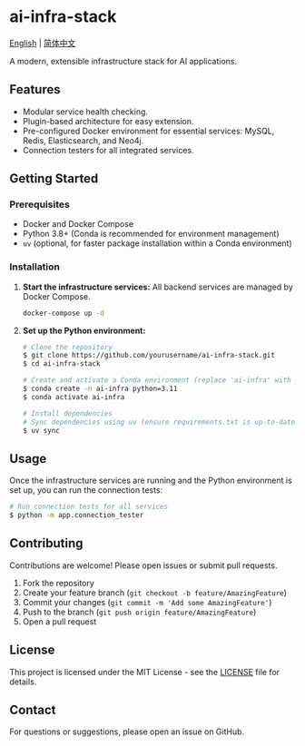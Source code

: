 # ai-infra-stack

[English](./README.md) | [简体中文](./README.zh-CN.md)

A modern, extensible infrastructure stack for AI applications.

## Features
- Modular service health checking.
- Plugin-based architecture for easy extension.
- Pre-configured Docker environment for essential services: MySQL, Redis, Elasticsearch, and Neo4j.
- Connection testers for all integrated services.

## Getting Started

### Prerequisites
- Docker and Docker Compose
- Python 3.8+ (Conda is recommended for environment management)
- `uv` (optional, for faster package installation within a Conda environment)

### Installation
1. **Start the infrastructure services:**
   All backend services are managed by Docker Compose.
   ```bash
   docker-compose up -d
   ```

2. **Set up the Python environment:**
   ```bash
   # Clone the repository
   $ git clone https://github.com/yourusername/ai-infra-stack.git
   $ cd ai-infra-stack

   # Create and activate a Conda environment (replace 'ai-infra' with your preferred name)
   $ conda create -n ai-infra python=3.11
   $ conda activate ai-infra

   # Install dependencies
   # Sync dependencies using uv (ensure requirements.txt is up-to-date)
   $ uv sync
   ```

## Usage
Once the infrastructure services are running and the Python environment is set up, you can run the connection tests:

```bash
# Run connection tests for all services
$ python -m app.connection_tester
```

## Contributing
Contributions are welcome! Please open issues or submit pull requests.

1. Fork the repository
2. Create your feature branch (`git checkout -b feature/AmazingFeature`)
3. Commit your changes (`git commit -m 'Add some AmazingFeature'`)
4. Push to the branch (`git push origin feature/AmazingFeature`)
5. Open a pull request

## License
This project is licensed under the MIT License - see the [LICENSE](LICENSE) file for details.

## Contact
For questions or suggestions, please open an issue on GitHub.
